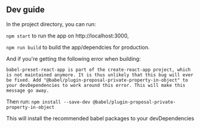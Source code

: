 ## Dev guide

In the project directory, you can run:

`npm start`
to run the app on http://localhost:3000,

`npm run build`
to build the app/dependcies for production.

And if you're getting the following error when building:

`babel-preset-react-app is part of the create-react-app project, which is not maintained anymore. It is thus unlikely that this bug will ever be fixed. Add "@babel/plugin-proposal-private-property-in-object" to your devDependencies to work around this error. This will make this message go away.`

Then run:
`npm install --save-dev @babel/plugin-proposal-private-property-in-object`

This will install the recommended babel packages to your devDependencies
